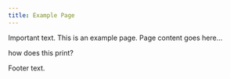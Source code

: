 ```yaml
---
title: Example Page
---
```


Important text.
This is an example page. Page content goes here...

<p>
how does this print?
</p>


Footer text.